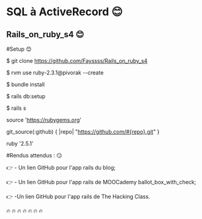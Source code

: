 
# SQL à ActiveRecord :blush:

## Rails_on_ruby_s4 :blush:


#Setup :blush:

$ git clone https://github.com/Fayssss/Rails_on_ruby_s4   

$ rvm use ruby-2.3.1@pivorak --create

$ bundle install

$ rails db:setup

$ rails s


source 'https://rubygems.org' 

git_source(:github) { |repo| "https://github.com/#{repo}.git" }

ruby '2.5.1'

   

#Rendus attendus : :smirk:


   :point_right: - Un lien GitHub pour l'app rails du blog;
   
   :point_right: - Un lien GitHub pour l'app rails de MOOCademy ballot_box_with_check;
   
   :point_right: -Un lien GitHub pour l'app rails de The Hacking Class.
   
   
                                         
   :fire:
   :fire:
   :fire:
   :fire:
   :fire:
   :fire:
   :fire:

                               
